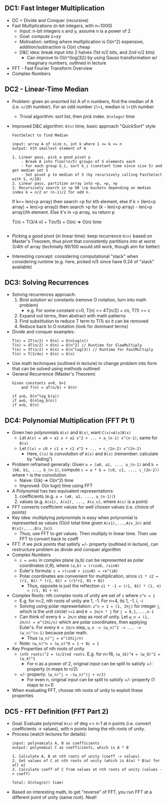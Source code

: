 ## DC1: Fast Integer Multiplication

- DC = Divide and Conquer (recursive)
- Fast Multiplications (n-bit integers, with n~1000)
    - Input: n-bit integers x and y, assume n is a power of 2
    - Goal: compute z=xy
    - Motivation: setting where multiplication is O(n^2) expensive, addition/subtraction is O(n) cheap
    - D&C idea: break input into 2 halves (1st n/2 bits, and 2nd n/2 bits)
        - Can improve to O(n^(log(3))) by using Gauss transformation w/ imaginary numbers, outlined in lecture
- FFT - Fast Fourier Transform Overview
- Complex Numbers


## DC2 - Linear-Time Median

- Problem: given an unsorted list A of n numbers, find the median of A (i.e. `n/2`th number). For an odd number `2l+1`, median is `l+1`th number
    - Trivial algorithm: sort list, then pick index. `O(nlogn)` time
- Improved D&C algorithm: `O(n)` time, basic approach "QuickSort" style
	```text
    FastSelect to find Median
    
    input: array A of size n, int k where 1 <= k <= n
    output: kth smallest element of A
    
    1. Linear pass, pick a good pivot p
        - Break A into floor(n/5) groups of 5 elements each
        - For each group G_i, sort G_i (constant time since size 5) and get median set S
        - Set pivot p to median of S (by recursively calling FastSelect with S, n/10)
    2. Linear pass, partition array into <p, =p, >p
    3. Recursively search in <p OR \>p buckets depending on median index k = n/2 or (n-1)/2 for odd n.
    ```
	If k<= len(<p array) then search <p for kth element, else if k > (len(<p array) + len(=p array)) then search >p for (k - len(<p array) - len(=p array))th element.
        Else it's in =p array, so return p
    
    T(n) = T(3/4 n) + T(n/5) + O(n)
    => O(n) time
    ```
- Picking a good pivot (in linear time): keep recurrence `O(n)` based on Master's Theorem, thus pivot that consistently partitions into at worst 3/4th of array (technially 99/100 would still work, though aim for better)
- Interesting concept: considering computational "slack" when considering runtime (e.g. here, picked n/5 since have 0.24 of "slack" available)

## DC3: Solving Recurrences

- Solving recurrences approach:
    1.  Bind solution w/ constants (remove O notation, turn into math problem)
        - e.g. For some constant c>0, T(n) <= 4T(n/2) + cn, T(1) <= c
    2.  Expand out terms, then abstract with math patterns
    3.  Find substitution to reduce T term to T(1) so it can be removed
    4.  Reduce back to O notation (look for dominant terms)
- Divide and conquer examples:
	```text
    T(n) = 2T(n/2) + O(n) = O(nlog(n))
    T(n) = 4T(n/2) + O(n) = O(n^2) // Runtime for SlowMultiply
    T(n) = 3T(n/2) + O(n) = O(n^log(3)) // Runtime for FastMultiply
    T(n) = T(3/4n) + O(n) = O(n)
    ```
- Use math techniques (outlined in lecture) to change problem into form that can be solved using methods outlined
- General Recurrence (Master's Theorem)
	```text
    Given constants a>0, b>1
        and T(n) = aT(n/b) + O(n)
    
    if a>b, O(n^log_b(a))
    if a=b, O(nlog_b(n))
    if a<b, O(n)
    ```

## DC4: Polynomial Multiplication (FFT Pt 1)

- Given two polynomials `A(x)` and `B(x)`, want `C(x)=A(x)B(x)`
    - Let `A(x) = a0 + a1 x + a2 x^2 + ... + a_(n-1) x^(n-1)`, same for `B(x)`
    - Let `C(x) = c0 + c1 x + c2 x^2 + ... + c_(2n-2) x^(2n-2)`
        - Here, `C(x)` is convolution of `A(x)` and `B(x)` (remember: calculate by "sliding")
- Problem reframed generally: Given `a = (a0, a1, ..., a_(n-1)` and `b = (b0, b1, ..., b_(n-1)`, compute `c = a * b = (c0, c1, ..., c_(2n-2))` where `*` is the convolution
    - Naive: O(k) => O(n^2) time
    - Improved: O(n logn) time using FFT
- A Polynomial has two equivalent representations:
	1.  coefficients (e.g. `a = (a0, a1, ..., a_(n-1))`)
	2.  values (e.g. `A(x1), A(x2), ..., A(x_n)`, where `A(x)` is a point)
- FFT converts coefficient values for well chosen values (i.e. choice of points)
- Key idea: multiplying polynomials is easy when polynomial is represented as values (O(n) total time given `A(x1),...,A(x_2n)` and `B(x1),...,B(x_2n)`).
	- Thus, use FFT to get values. Then multiply in linear time. Then use FFT to convert back to coeff
- FFT: if we pick points that satisfy +/- property (outlined in lecture), can restructure problem as divide and conquer algorithm
- Complex Numbers
    - `z = a+bi` in complex plane (a,b) can be represented as polar coordinates (r,θ), where `(a,b) = (rcosθ, rsinθ)`
	- Euler's formula: `z = r(cosθ + isinθ) = re^(iθ)`
    - Polar coordinates are convenient for multiplication, since `z1 * z2 = (r1, θ1) * (r2, θ2) = (r1*r2, θ1 + θ2)`
        - Thus, opposite is just the reflection `z1 * -1 = (r1, θ1) * (1, π) = (r1, θ1 + π)`
- Complex Roots: nth complex roots of unity are set of `z` where `z^n = 1`
	- E.g. for n=2, nth roots of unity are 1, -1. For n=4, its 1, -1, i, -i
	- Solving using polar representation: `z^n = 1 = (1, 2πj)` for integer `j`, which is the unit circle! `r=1` and `θ = 2π/n * j` for `j = 0,1,...,n-1`
	- Can think of every `θ = 2π/n` step as root of unity. Let `ω_n = (1, 2π/n) = e^(2πi/n)` which are polar coordinates, then applying Euler's. For every `θ = 2π/n` step, `ω_n -> (ω_n)^2 -> ... -> (ω_n)^(n-1)` because polar math.
		- Thus `(ω_n)^j = e^(2πij/n)`
	- Note: `(ω_n)^n = (ω_n)^0 = 1 + 0i = 1`
- Key Properties of nth roots of unity
	- `(nth roots)^2 = (n/2)nd roots`. E.g. for n=16, `(ω_16)^4 = (ω_8)^2 = (ω_4)^1`
		- For n as a power of 2, original input can be split to satisfy +/- property (n maps to n/2)
	- \+/\- property: `(ω_n)^j = -(ω_n)^(j + n/2)`
		- For even n, original input can be split to satisfy +/- property (1 maps to n+1)
- When evaluating FFT, choose nth roots of unity to exploit these properties

## DC5 - FFT Definition (FFT Part 2)

- Goal: Evaluate polynimal `A(x)` of deg &lt;= n-1 at n points (i.e. convert coefficients -&gt; values), with n points being the nth roots of unity.
- Process (watch lectures for details):
	```text
	input: polynomials A, B as coefficients
	output: polynomial C as coefficients, which is A * B

	1. Calculate A, B at nth roots of unity (coeff -> values)
	2. Get values of C at nth roots of unity (which is A(w) * B(w) for all w)
	3. Calculate coeff of C from values at nth roots of unity (values -> coeff)

	Total: O(nlog(n)) time!
	```
- Based on interesting math, to get "reverse" of FFT, you run FFT at a different point of unity (same root). Neat!
